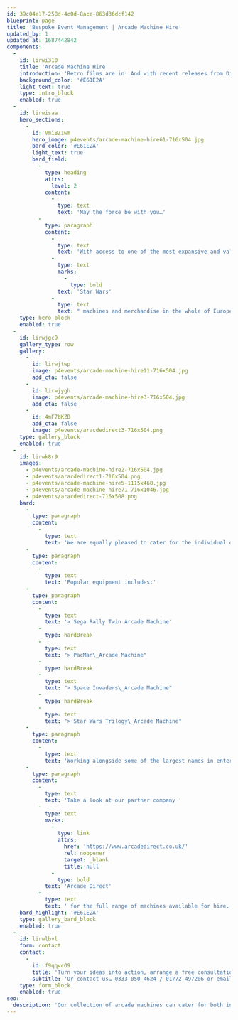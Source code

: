 ```yaml
---
id: 39c04e17-258d-4c0d-8ace-863d36dcf142
blueprint: page
title: 'Bespoke Event Management | Arcade Machine Hire'
updated_by: 1
updated_at: 1687442842
components:
  -
    id: lirwi310
    title: 'Arcade Machine Hire'
    introduction: 'Retro films are in! And with recent releases from Disney and Sony Entertainment of Wreck It Ralph, PIXELS and of course, the eagerly anticipated Star Wars movie, our collection of retro arcade equipment has never been more popular!'
    background_color: '#E61E2A'
    light_text: true
    type: intro_block
    enabled: true
  -
    id: lirwisaa
    hero_sections:
      -
        id: VmiBZ1wm
        hero_image: p4events/arcade-machine-hire61-716x504.jpg
        bard_color: '#E61E2A'
        light_text: true
        bard_field:
          -
            type: heading
            attrs:
              level: 2
            content:
              -
                type: text
                text: 'May the force be with you…'
          -
            type: paragraph
            content:
              -
                type: text
                text: 'With access to one of the most expansive and valuable collections of '
              -
                type: text
                marks:
                  -
                    type: bold
                text: 'Star Wars'
              -
                type: text
                text: " machines and merchandise in the whole of Europe, there’s no better choice for your\_Sci-Fi themed event."
    type: hero_block
    enabled: true
  -
    id: lirwjgc9
    gallery_type: row
    gallery:
      -
        id: lirwjtwp
        image: p4events/arcade-machine-hire11-716x504.jpg
        add_cta: false
      -
        id: lirwjygh
        image: p4events/arcade-machine-hire3-716x504.jpg
        add_cta: false
      -
        id: 4mF7bKZB
        add_cta: false
        image: p4events/aracdedirect3-716x504.png
    type: gallery_block
    enabled: true
  -
    id: lirwk8r9
    images:
      - p4events/arcade-machine-hire2-716x504.jpg
      - p4events/aracdedirect1-716x504.png
      - p4events/arcade-machine-hire5-1115x468.jpg
      - p4events/arcade-machine-hire71-716x1046.jpg
      - p4events/aracdedirect-716x508.png
    bard:
      -
        type: paragraph
        content:
          -
            type: text
            text: 'We are equally pleased to cater for the individual one machine requirement, or large multiple hires.'
      -
        type: paragraph
        content:
          -
            type: text
            text: 'Popular equipment includes:'
      -
        type: paragraph
        content:
          -
            type: text
            text: '> Sega Rally Twin Arcade Machine'
          -
            type: hardBreak
          -
            type: text
            text: "> PacMan\_Arcade Machine"
          -
            type: hardBreak
          -
            type: text
            text: "> Space Invaders\_Arcade Machine"
          -
            type: hardBreak
          -
            type: text
            text: "> Star Wars Trilogy\_Arcade Machine"
      -
        type: paragraph
        content:
          -
            type: text
            text: 'Working alongside some of the largest names in entertainment, past clients have included the press screenings of both Walt Disney’s Wreck it Ralph and Sony Entertainments PIXELS.'
      -
        type: paragraph
        content:
          -
            type: text
            text: 'Take a look at our partner company '
          -
            type: text
            marks:
              -
                type: link
                attrs:
                  href: 'https://www.arcadedirect.co.uk/'
                  rel: noopener
                  target: _blank
                  title: null
              -
                type: bold
            text: 'Arcade Direct'
          -
            type: text
            text: ' for the full range of machines available for hire.'
    bard_highlight: '#E61E2A'
    type: gallery_bard_block
    enabled: true
  -
    id: lirwlbvl
    form: contact
    contact:
      -
        id: f9qqvcO9
        title: 'Turn your ideas into action, arrange a free consultation'
        subtitle: 'Or contact us… 0333 050 4624 / 01772 497206 or email us: info@p4events.co.uk'
    type: form_block
    enabled: true
seo:
  description: 'Our collection of arcade machines can cater for both individual one machine requirement, or large multiple hires for larger bespoke events or venues.'
---
```

